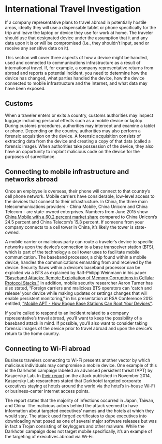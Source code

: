 # International Travel Investigation
If a company representative plans to travel abroad in potentially hostile areas, ideally they will use a dispensable tablet or phone specifically for the trip and leave the laptop or device they use for work at home. The traveler should use that designated device under the assumption that it and any data upon it is or will be compromised (i.e., they shouldn’t input, send or receive any sensitive data on it). 

This section will cover three aspects of how a device might be handled, used and connected to communications infrastructure as a result of international travel. If, for example, a company representative returns from abroad and reports a potential incident, you need to determine how the device has changed, what parties handled the device, how the device connected to mobile infrastructure and the Internet, and what data may have been exposed. 

## Customs
When a traveler enters or exits a country, customs authorities may inspect luggage including personal effects such as a mobile device or laptop. During customs procedures, authorities may intercept and examine a tablet or phone. Depending on the country, authorities may also perform a forensic acquisition on the device. A forensic acquisition consists of extracting data from the device and creating a copy of that data (called a forensic image).  When authorities take possession of the device, they also have an opportunity to implant malicious code on the device for the purposes of surveillance.

## Connecting to mobile infrastructure and networks abroad
Once an employee is overseas, their phone will connect to that country’s cell phone network. Mobile carriers have considerable, low-level access to the devices that connect to their infrastructure. In China, the three main telecommunications providers - China Mobile, China Unicom and China Telecom - are state-owned enterprises. Numbers from June 2015 show [China Mobile with a 60.2 percent market share](http://www.chinainternetwatch.com/14108/market-share-china-big-three-telecom-carriers-q2-2015/) compared to China Unicom’s 24.5 percent and China Telecom’s 15.3 percent. If someone from your company connects to a cell tower in China, it’s likely the tower is state-owned.

A mobile carrier or malicious party can route a traveler’s device to specific networks upon the device’s connection to a base transceiver station (BTS), which is part of the technology a cell tower uses to facilitate mobile communication. The baseband processor, a chip found within a mobile device, handles the communications emanating from and received by the device. Security flaws within a device’s baseband processor can be exploited via a BTS as explained by Ralf-Philipp Weinmann in his paper ["Baseband Attacks: Remote Exploitation of Memory Corruptions in Cellular Protocol Stacks."](https://www.usenix.org/system/files/conference/woot12/woot12-final24.pdf) In addition, mobile security researcher Aaron Turner has also stated, “Foreign carriers and malicious BTS operators can 'catch and release' your device while making updates or settings changes that will enable persistent monitoring,” in his presentation at RSA Conference 2013 entitled, ["Mobile APT - How Rogue Base Stations Can Root Your Devices"](http://www.rsaconference.com/events/us13/agenda/sessions/301/mobile-apt-how-rogue-base-stations-can-root-your).

If you’re called to respond to an incident related to a company representative’s travel abroad, you’ll want to keep the possibility of a baseband attack in mind. If possible, you’ll also want to consider taking forensic images of the device prior to travel abroad and upon the device’s return to the home country.

## Connecting to Wi-Fi abroad
Business travelers connecting to Wi-Fi presents another vector by which malicious individuals may compromise a mobile device. One example of this is the Darkhotel campaign labeled an advanced persistent threat (APT) by Kaspersky Lab. In [their report](https://cdn.securelist.com/files/2014/11/darkhotel_kl_07.11.pdf) on the attack published in November 2014, Kaspersky Lab researchers stated that Darkhotel targeted corporate executives staying at hotels around the world via the hotel’s in-house Wi-Fi or business-center Internet access points.

The report states that the majority of infections occurred in Japan, Taiwan, and China. The malicious actors behind the attack seemed to have information about targeted executives’ names and the hotels at which they would stay. The attack used forged certificates to dupe executives into downloading what posed as one of several major software releases but was in fact a Trojan consisting of keyloggers and other malware. While the Darkhotel campaign does not target mobile specifically, it’s an example of the targeting of executives abroad via Wi-Fi.
